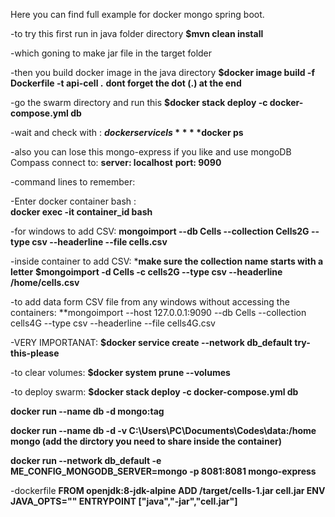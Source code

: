 Here you can find full example for docker mongo spring boot.

-to try this first run in java folder directory
**$mvn clean install**

-which goning  to make jar file in the target folder

-then you build docker image in the java directory 
**$docker image build -f Dockerfile -t api-cell .**
**dont forget the dot (.) at the end**

-go the swarm directory and run this
**$docker stack deploy -c docker-compose.yml db**

-wait and check with :
**$docker service ls**
**$docker ps**

-also you can lose this mongo-express if you like and use mongoDB Compass connect to:
**server: localhost**
**port: 9090**

-command lines to remember:

-Enter docker container bash  :  
**docker exec -it container_id bash** 


-for windows to add CSV:
**mongoimport --db Cells --collection Cells2G --type csv --headerline --file cells.csv**

-inside container to add CSV:
***make sure the collection name starts with a letter**
**$mongoimport -d Cells -c cells2G --type csv --headerline  /home/cells.csv**

-to add data form CSV file from any windows without accessing the containers:
**mongoimport --host 127.0.0.1:9090 --db Cells --collection cells4G --type csv --headerline --file cells4G.csv



-VERY IMPORTANAT:
**$docker service create --network db_default  try-this-please**

-to clear volumes:
**$docker system prune --volumes**

-to deploy swarm:
**$docker stack deploy -c docker-compose.yml db**


**docker run --name db -d mongo:tag**

**docker run --name db -d -v C:\Users\PC\Documents\Codes\data\:/home mongo (add the dirctory you need to share inside the container)**

**docker run --network db_default -e ME_CONFIG_MONGODB_SERVER=mongo -p 8081:8081 mongo-express**

-dockerfile
**FROM openjdk:8-jdk-alpine
ADD /target/cells-1.jar cell.jar
ENV JAVA_OPTS=""
ENTRYPOINT ["java","-jar","cell.jar"]**
